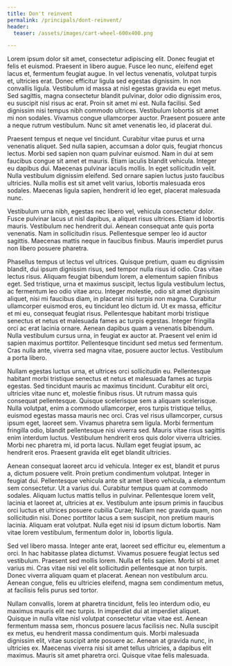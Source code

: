```yaml
---
title: Don't reinvent
permalink: /principals/dont-reinvent/
header:
  teaser: /assets/images/cart-wheel-600x400.png

---
```

Lorem ipsum dolor sit amet, consectetur adipiscing elit. Donec feugiat et felis et euismod. Praesent in libero augue. Fusce leo nunc, eleifend eget lacus et, fermentum feugiat augue. In vel lectus venenatis, volutpat turpis et, ultricies erat. Donec efficitur ligula sed egestas dignissim. In non convallis ligula. Vestibulum id massa at nisl egestas gravida eu eget metus. Sed sagittis, magna consectetur blandit pulvinar, dolor odio dignissim eros, eu suscipit nisl risus ac erat. Proin sit amet mi est. Nulla facilisi. Sed dignissim nisi tempus nibh commodo ultrices. Vestibulum lobortis sit amet mi non sodales. Vivamus congue ullamcorper auctor. Praesent posuere ante a neque rutrum vestibulum. Nunc sit amet venenatis leo, id placerat dui.

Praesent tempus et neque vel tincidunt. Curabitur vitae purus et urna venenatis aliquet. Sed nulla sapien, accumsan a dolor quis, feugiat rhoncus lectus. Morbi sed sapien non quam pulvinar euismod. Nam in dui at sem faucibus congue sit amet et mauris. Etiam iaculis blandit vehicula. Integer eu dapibus dui. Maecenas pulvinar iaculis mollis. In eget sollicitudin velit. Nulla vestibulum dignissim eleifend. Sed ornare sapien luctus justo faucibus ultricies. Nulla mollis est sit amet velit varius, lobortis malesuada eros sodales. Maecenas ligula sapien, hendrerit id leo eget, placerat malesuada nunc.

Vestibulum urna nibh, egestas nec libero vel, vehicula consectetur dolor. Fusce pulvinar lacus ut nisl dapibus, a aliquet risus ultrices. Etiam id lobortis mauris. Vestibulum nec hendrerit dui. Aenean consequat ante quis porta venenatis. Nam in sollicitudin risus. Pellentesque semper leo id auctor sagittis. Maecenas mattis neque in faucibus finibus. Mauris imperdiet purus non libero posuere pharetra.

Phasellus tempus ut lectus vel ultrices. Quisque pretium, quam eu dignissim blandit, dui ipsum dignissim risus, sed tempor nulla risus id odio. Cras vitae lectus risus. Aliquam feugiat bibendum lorem, a elementum sapien finibus eget. Sed tristique, urna et maximus suscipit, lectus ligula vestibulum lectus, ac fermentum leo odio vitae arcu. Integer molestie, odio sit amet dignissim aliquet, nisi mi faucibus diam, in placerat nisi turpis non magna. Curabitur ullamcorper euismod eros, eu tincidunt leo dictum id. Ut ex massa, efficitur et mi eu, consequat feugiat risus. Pellentesque habitant morbi tristique senectus et netus et malesuada fames ac turpis egestas. Integer fringilla orci ac erat lacinia ornare. Aenean dapibus quam a venenatis bibendum. Nulla vestibulum cursus urna, in feugiat ex auctor at. Praesent vel enim id sapien maximus porttitor. Pellentesque tincidunt sed metus sed fermentum. Cras nulla ante, viverra sed magna vitae, posuere auctor lectus. Vestibulum a porta libero.

Nullam egestas luctus urna, et ultrices orci sollicitudin eu. Pellentesque habitant morbi tristique senectus et netus et malesuada fames ac turpis egestas. Sed tincidunt mauris ac maximus tincidunt. Curabitur elit orci, ultricies vitae nunc et, molestie finibus risus. Ut rutrum massa quis consequat pellentesque. Quisque scelerisque sem a aliquam scelerisque. Nulla volutpat, enim a commodo ullamcorper, eros turpis tristique tellus, euismod egestas massa mauris nec orci. Cras vel risus ullamcorper, cursus ipsum eget, laoreet sem. Vivamus pharetra sem ligula. Morbi fermentum fringilla odio, blandit pellentesque nisi viverra sed. Mauris vitae risus sagittis enim interdum luctus. Vestibulum hendrerit eros quis dolor viverra ultricies. Morbi nec pharetra mi, id porta lacus. Nullam eget feugiat ipsum, ac hendrerit eros. Praesent gravida elit eget blandit ultricies.

Aenean consequat laoreet arcu id vehicula. Integer ex est, blandit et purus a, dictum posuere velit. Proin pretium condimentum volutpat. Integer in feugiat dui. Pellentesque vehicula ante sit amet libero vehicula, a elementum sem consectetur. Ut a varius dui. Curabitur tempus quam at commodo sodales. Aliquam luctus mattis tellus in pulvinar. Pellentesque lorem velit, lacinia et laoreet at, ultricies at ex. Vestibulum ante ipsum primis in faucibus orci luctus et ultrices posuere cubilia Curae; Nullam nec gravida quam, non sollicitudin nisi. Donec porttitor lacus a sem suscipit, non pretium mauris lacinia. Aliquam erat volutpat. Nulla eget nisi id ipsum dictum lobortis. Nam vitae lorem vestibulum, fermentum dolor in, lobortis ligula.

Sed vel libero massa. Integer ante erat, laoreet sed efficitur eu, elementum a orci. In hac habitasse platea dictumst. Vivamus posuere feugiat lectus sed vestibulum. Praesent sed mollis lorem. Nulla et felis sapien. Morbi sit amet varius mi. Cras vitae nisi vel elit sollicitudin pellentesque at non turpis. Donec viverra aliquam quam et placerat. Aenean non vestibulum arcu. Aenean congue, felis eu ultricies eleifend, magna sem condimentum metus, at facilisis felis purus sed tortor.

Nullam convallis, lorem at pharetra tincidunt, felis leo interdum odio, eu maximus mauris elit nec turpis. In imperdiet dui at imperdiet aliquet. Quisque in nulla vitae nisl volutpat consectetur vitae vitae est. Aenean fermentum massa sem, rhoncus posuere lacus facilisis nec. Nulla suscipit ex metus, eu hendrerit massa condimentum quis. Morbi malesuada dignissim elit, vitae suscipit ante posuere ac. Aenean at gravida nunc, in ultricies ex. Maecenas viverra nisi sit amet tellus ultricies, a dapibus elit maximus. Mauris sit amet pharetra orci. Quisque vitae felis malesuada.
